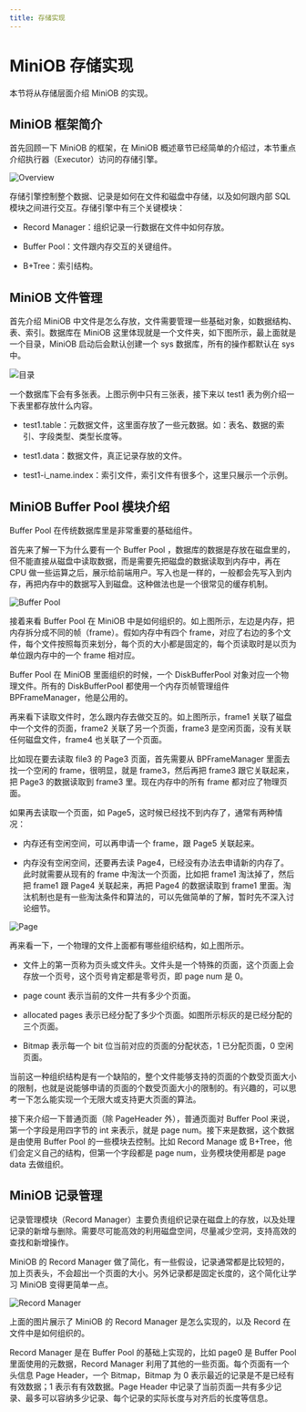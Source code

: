 ```yaml
---
title: 存储实现
---
```


# MiniOB 存储实现

本节将从存储层面介绍 MiniOB 的实现。

## MiniOB 框架简介

首先回顾一下 MiniOB 的框架，在 MiniOB 概述章节已经简单的介绍过，本节重点介绍执行器（Executor）访问的存储引擎。

![Overview](images/miniob-overview.png)

存储引擎控制整个数据、记录是如何在文件和磁盘中存储，以及如何跟内部 SQL 模块之间进行交互。存储引擎中有三个关键模块：

- Record Manager：组织记录一行数据在文件中如何存放。

- Buffer Pool：文件跟内存交互的关键组件。

- B+Tree：索引结构。

## MiniOB 文件管理

首先介绍 MiniOB 中文件是怎么存放，文件需要管理一些基础对象，如数据结构、表、索引。数据库在 MiniOB 这里体现就是一个文件夹，如下图所示，最上面就是一个目录，MiniOB 启动后会默认创建一个 sys 数据库，所有的操作都默认在 sys 中。

![目录](images/miniob-buffer-pool-directory.png)

一个数据库下会有多张表。上图示例中只有三张表，接下来以 test1 表为例介绍一下表里都存放什么内容。

- test1.table：元数据文件，这里面存放了一些元数据。如：表名、数据的索引、字段类型、类型长度等。

- test1.data：数据文件，真正记录存放的文件。

- test1-i_name.index：索引文件，索引文件有很多个，这里只展示一个示例。

## MiniOB Buffer Pool 模块介绍

Buffer Pool 在传统数据库里是非常重要的基础组件。

首先来了解一下为什么要有一个 Buffer Pool ，数据库的数据是存放在磁盘里的，但不能直接从磁盘中读取数据，而是需要先把磁盘的数据读取到内存中，再在 CPU 做一些运算之后，展示给前端用户。写入也是一样的，一般都会先写入到内存，再把内存中的数据写入到磁盘。这种做法也是一个很常见的缓存机制。

![Buffer Pool](images/miniob-buffer-pool-implementation.png)

接着来看 Buffer Pool 在 MiniOB 中是如何组织的。如上图所示，左边是内存，把内存拆分成不同的帧（frame）。假如内存中有四个 frame，对应了右边的多个文件，每个文件按照每页来划分，每个页的大小都是固定的，每个页读取时是以页为单位跟内存中的一个 frame 相对应。

Buffer Pool 在 MiniOB 里面组织的时候，一个 DiskBufferPool 对象对应一个物理文件。所有的 DiskBufferPool 都使用一个内存页帧管理组件 BPFrameManager，他是公用的。

再来看下读取文件时，怎么跟内存去做交互的。如上图所示，frame1 关联了磁盘中一个文件的页面，frame2 关联了另一个页面，frame3 是空闲页面，没有关联任何磁盘文件，frame4 也关联了一个页面。

比如现在要去读取 file3 的 Page3 页面，首先需要从 BPFrameManager 里面去找一个空闲的 frame，很明显，就是 frame3，然后再把 frame3 跟它关联起来，把 Page3 的数据读取到 frame3 里。现在内存中的所有 frame 都对应了物理页面。

如果再去读取一个页面，如 Page5，这时候已经找不到内存了，通常有两种情况：

- 内存还有空闲空间，可以再申请一个 frame，跟 Page5 关联起来。

- 内存没有空闲空间，还要再去读 Page4，已经没有办法去申请新的内存了。此时就需要从现有的 frame 中淘汰一个页面，比如把 frame1 淘汰掉了，然后把 frame1 跟 Page4 关联起来，再把 Page4 的数据读取到 frame1 里面。淘汰机制也是有一些淘汰条件和算法的，可以先做简单的了解，暂时先不深入讨论细节。

![Page](images/miniob-buffer-pool-page.png)

再来看一下，一个物理的文件上面都有哪些组织结构，如上图所示。

- 文件上的第一页称为页头或文件头。文件头是一个特殊的页面，这个页面上会存放一个页号，这个页号肯定都是零号页，即 page num 是 0。
  
- page  count 表示当前的文件一共有多少个页面。

- allocated pages 表示已经分配了多少个页面。如图所示标灰的是已经分配的三个页面。

- Bitmap 表示每一个 bit 位当前对应的页面的分配状态，1 已分配页面，0 空闲页面。

当前这一种组织结构是有一个缺陷的，整个文件能够支持的页面的个数受页面大小的限制，也就是说能够申请的页面的个数受页面大小的限制的。有兴趣的，可以思考一下怎么能实现一个无限大或支持更大页面的算法。

接下来介绍一下普通页面（除 PageHeader 外），普通页面对 Buffer Pool 来说，第一个字段是用四字节的 int 来表示，就是 page  num。接下来是数据，这个数据是由使用 Buffer Pool 的一些模块去控制。比如 Record Manage 或 B+Tree，他们会定义自己的结构，但第一个字段都是 page num，业务模块使用都是 page data 去做组织。

## MiniOB 记录管理

记录管理模块（Record Manager）主要负责组织记录在磁盘上的存放，以及处理记录的新增与删除。需要尽可能高效的利用磁盘空间，尽量减少空洞，支持高效的查找和新增操作。

MiniOB 的 Record Manager 做了简化，有一些假设，记录通常都是比较短的，加上页表头，不会超出一个页面的大小。另外记录都是固定长度的，这个简化让学习 MiniOB 变得更简单一点。

![Record Manager](images/miniob-buffer-pool-record.png)

上面的图片展示了 MiniOB 的 Record Manager 是怎么实现的，以及 Record 在文件中是如何组织的。

Record Manager 是在 Buffer Pool 的基础上实现的，比如 page0 是 Buffer Pool 里面使用的元数据，Record Manager 利用了其他的一些页面。每个页面有一个头信息 Page Header，一个 Bitmap，Bitmap 为 0 表示最近的记录是不是已经有有效数据；1 表示有有效数据。Page Header 中记录了当前页面一共有多少记录、最多可以容纳多少记录、每个记录的实际长度与对齐后的长度等信息。
